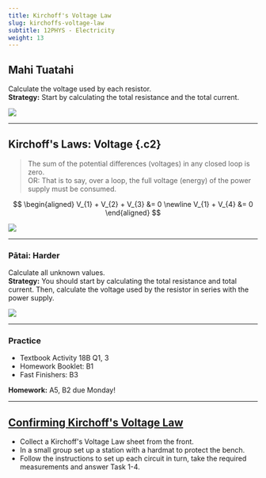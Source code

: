 ```yaml
---
title: Kirchoff's Voltage Law
slug: kirchoffs-voltage-law
subtitle: 12PHYS - Electricity
weight: 13
---
```


## Mahi Tuatahi

Calculate the voltage used by each resistor. <br/>__Strategy:__ Start by calculating the total resistance and the total current.

![](../assets/kirchoff-voltage-law-mt.png)

---

## Kirchoff's Laws: Voltage {.c2}

<div>

> The sum of the potential differences (voltages) in any closed loop is zero.<br/>
> OR: That is to say, over a loop, the full voltage (energy) of the power supply must be consumed.

$$
\begin{aligned}
V_{1} + V_{2} + V_{3} &= 0 \newline
V_{1} + V_{4} &= 0
\end{aligned}
$$

</div>
<div>

![](../assets/kirchoffs-voltage-law.jpg)

</div>

---

### Pātai: Harder

Calculate all unknown values.<br/>__Strategy:__ You should start by calculating the total resistance and total current. Then, calculate the voltage used by the resistor in series with the power supply.

![](../assets/kirchoffs-voltage-law-harder.png)

---

### Practice

- Textbook Activity 18B Q1, 3
- Homework Booklet: B1
- Fast Finishers: B3

__Homework:__ A5, B2 due Monday!

---

## [Confirming Kirchoff's Voltage Law](https://docs.google.com/document/d/18CnDWpo-05z72rtvTztYuwp9SvlM_N1OlUIsGH7a-7c/edit#)

- Collect a Kirchoff's Voltage Law sheet from the front.
- In a small group set up a station with a hardmat to protect the bench.
- Follow the instructions to set up each circuit in turn, take the required measurements and answer Task 1-4.
